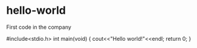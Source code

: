 # hello-world
First code in the company

#include<stdio.h>
int main(void)
{
  cout<<"Hello world!"<<endl;
  return 0;
}
